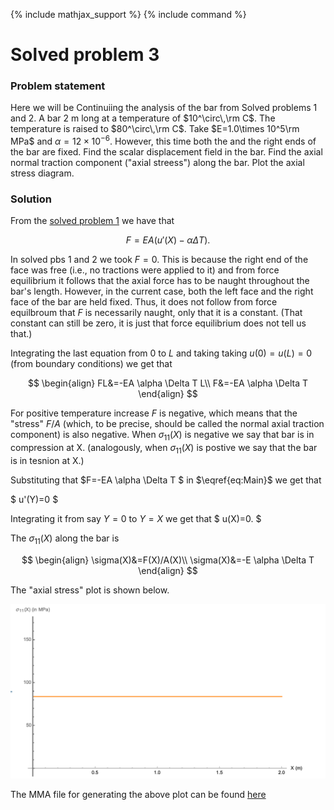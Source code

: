 {% include mathjax_support %}
{% include command %}


# Solved problem 3


### Problem statement

Here we will be Continuiing the analysis of the  bar from Solved problems 1 and 2. A bar 2 m long at a temperature of $10^\circ\,\rm C$. The temperature is raised to $80^\circ\,\rm C$. Take $E=1.0\times 10^5\rm MPa$ and $\alpha=12 \times 10^{-6}$.  However, this time both the and the right ends of the bar are fixed. Find the scalar displacement field in the bar. Find the axial normal traction component ("axial streess") along the bar. Plot the axial stress diagram. 




### Solution


From the  [solved  problem 1](./ThermalStressesSP1.md) we have that 


$$
\begin{equation}
F=EA(u'(X)-\alpha \Delta T).
\label{eq:Main}
\end{equation}
$$

In solved pbs 1 and 2 we took $F=0$. This is because the right end of the face was free (i.e., no tractions were applied to it) and from force equilibrium it follows that the axial force has to be naught throughout the bar's length. However, in the current case, both the left face and the right face of the bar are held fixed. Thus,  it does not follow from force equilbroum that $F$ is necessarily naught, only that it is a constant. (That constant can still be zero, it is just that force equilibrium does not tell us that.) 

Integrating the last equation from $0$ to $L$ and taking taking $u(0)=u(L)=0$ (from boundary conditions) we get that

$$
\begin{align}
FL&=-EA \alpha \Delta T L\\
F&=-EA \alpha \Delta T 
\end{align}
$$

For positive temperature increase $F$ is negative, which means that the "stress" $F/A$ (which, to be precise, should be called the  normal axial traction component) is also negative. When $\sigma_{11}(X)$ is negative we say that bar is in compression at X. (analogously, when $\sigma_{11}(X)$ is postive we say that the bar is in tesnion at X.)

Substituting that $F=-EA \alpha \Delta T $ in $\eqref{eq:Main}$ we get that

$
u'(Y)=0
$

Integrating it from say $Y=0$ to $Y=X$ we get that
$
u(X)=0.
$

The $\sigma_{11}(X)$ along the bar is 

$$
\begin{align}
\sigma(X)&=F(X)/A(X)\\
\sigma(X)&=-E \alpha \Delta T 
\end{align}
$$

The "axial stress" plot is shown below. 


![](2021-09-28-11-08-55.png)

The MMA file for generating the above plot can be found [here](./ThermalStressesSP3.nb)